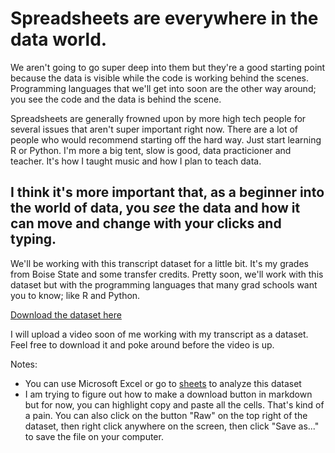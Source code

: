 # Spreadsheets are everywhere in the data world. 

We aren't going to go super deep into them but they're a good starting point because the data is visible while the code is working behind
the scenes. Programming languages that we'll get into soon are the other way around; you see the code and the data is behind the scene.

Spreadsheets are generally frowned upon by more high tech people for several issues that aren't super important right now.
There are a lot of people who would recommend starting off the hard way. Just start learning R or Python. I'm more a big tent, slow is good, data practicioner and teacher. It's how I taught music and how I plan to teach data.

## I think it's more important that, as a beginner into the world of data, you *see* the data and how it can move and change with your clicks and typing.

We'll be working with this transcript dataset for a little bit. It's my grades from Boise State and some transfer credits.
Pretty soon, we'll work with this dataset but with the programming languages that many grad schools want you to know; like R and Python.

[Download the dataset here](./transcript_dataset.csv)

I will upload a video soon of me working with my transcript as a dataset. 
Feel free to download it and poke around before the video is up.

Notes:
* You can use Microsoft Excel or go to [sheets](sheets.google.com) to analyze this dataset
* I am trying to figure out how to make a download button in markdown but for now, you can highlight copy and paste all the cells. That's
kind of a pain. You can also click on the button "Raw" on the top right of the dataset, then right click anywhere on the screen, then
click "Save as..." to save the file on your computer.
